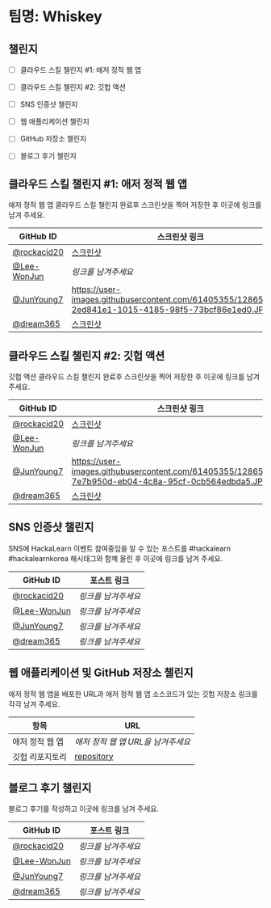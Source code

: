 # 팀명: Whiskey #

## 챌린지 ##

* [ ] 클라우드 스킬 챌린지 #1: 애저 정적 웹 앱
* [ ] 클라우드 스킬 챌린지 #2: 깃헙 액션
* [ ] SNS 인증샷 챌린지
* [ ] 웹 애플리케이션 챌린지
* [ ] GitHub 저장소 챌린지
* [ ] 블로그 후기 챌린지


## 클라우드 스킬 챌린지 #1: 애저 정적 웹 앱 ##

애저 정적 웹 앱 클라우드 스킬 챌린지 완료후 스크린샷을 찍어 저장한 후 이곳에 링크를 남겨 주세요.

| GitHub ID | 스크린샷 링크 |
| --------- | ------------- |
| [@rockacid20](https://github.com/rockacid20) | [스크린샷](https://user-images.githubusercontent.com/88379815/128871248-0f997076-588a-4326-a868-a35e0b22fb02.png) |
| [@Lee-WonJun](https://github.com/Lee-WonJun) | *링크를 남겨주세요* |
| [@JunYoung7](https://github.com/JunYoung7) | https://user-images.githubusercontent.com/61405355/128654322-2ed841e1-1015-4185-98f5-73bcf86e1ed0.JPG |
| [@dream365](https://github.com/dream365) | [스크린샷](https://user-images.githubusercontent.com/16471779/128630966-77804c87-24c4-4efb-9fce-8aea04f58fdf.PNG) |




## 클라우드 스킬 챌린지 #2: 깃헙 액션 ##

깃헙 액션 클라우드 스킬 챌린지 완료후 스크린샷을 찍어 저장한 후 이곳에 링크를 남겨 주세요.

| GitHub ID | 스크린샷 링크 |
| --------- | ------------- |
| [@rockacid20](https://github.com/rockacid20) | [스크린샷](https://user-images.githubusercontent.com/88379815/128871891-1f318412-e24a-40cd-80f9-70eab7a987ab.png) |
| [@Lee-WonJun](https://github.com/Lee-WonJun) | *링크를 남겨주세요* |
| [@JunYoung7](https://github.com/JunYoung7) | https://user-images.githubusercontent.com/61405355/128654541-7e7b950d-eb04-4c8a-95cf-0cb564edbda5.JPG |
| [@dream365](https://github.com/dream365) | [스크린샷](https://user-images.githubusercontent.com/16471779/128631237-572fc3dc-eceb-4888-aa4d-9e50a7aeecf7.PNG) |



## SNS 인증샷 챌린지 ##

SNS에 HackaLearn 이벤트 참여중임을 알 수 있는 포스트를 #hackalearn #hackalearnkorea 해시태그와 함꼐 올린 후 이곳에 링크를 남겨 주세요.

| GitHub ID | 포스트 링크 |
| --------- | ------------- |
| [@rockacid20](https://github.com/rockacid20) | *링크를 남겨주세요* |
| [@Lee-WonJun](https://github.com/Lee-WonJun) | *링크를 남겨주세요* |
| [@JunYoung7](https://github.com/JunYoung7) | *링크를 남겨주세요* |
| [@dream365](https://github.com/dream365) | *링크를 남겨주세요* |



## 웹 애플리케이션 및 GitHub 저장소 챌린지 ##

애저 정적 웹 앱을 배포한 URL과 애저 정적 웹 앱 소스코드가 있는 깃헙 저장소 링크를 각각 남겨 주세요.

| 항목            | URL                                |
| --------------- | ---------------------------------- |
| 애저 정적 웹 앱 | *애저 정적 웹 앱 URL을 남겨주세요* |
| 깃헙 리포지토리 | [repository](https://github.com/Mini-Tech-Meetup/hackrun) |


## 블로그 후기 챌린지 ##

블로그 후기를 작성하고 이곳에 링크를 남겨 주세요.

| GitHub ID | 포스트 링크 |
| --------- | ------------- |
| [@rockacid20](https://github.com/rockacid20) | *링크를 남겨주세요* |
| [@Lee-WonJun](https://github.com/Lee-WonJun) | *링크를 남겨주세요* |
| [@JunYoung7](https://github.com/JunYoung7) | *링크를 남겨주세요* |
| [@dream365](https://github.com/dream365) | *링크를 남겨주세요* |
